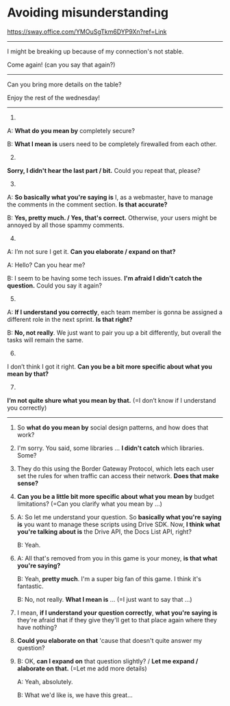 # Avoiding misunderstanding
https://sway.office.com/YMOuSgTkm6DYP9Xn?ref=Link
***
I might be breaking up because of my connection's not stable.

Come again! (can you say that again?)
***

Can you bring more details on the table?

Enjoy the rest of the wednesday!

***
1. 
A: **What do you mean by** completely secure?

B: **What I mean is** users need to be completely firewalled from each other.

2. 
**Sorry, I didn't hear the last part / bit.** Could you repeat that, please?

3. 
A: **So basically what you're saying is** I, as a webmaster, have to manage the comments in the comment section. **Is that accurate?**

B: **Yes, pretty much. / Yes, that's correct.** Otherwise, your users might be annoyed by all those spammy comments.

4. 

A: I’m not sure I get it. **Can you elaborate / expand on that?**

A: Hello? Can you hear me?

B: I seem to be having some tech issues. **I'm afraid I didn't catch the question.** Could you say it again?

5. 
A: **If I understand you correctly**, each team member is gonna be assigned a different role in the next sprint. **Is that right?**

B: **No, not really**. We just want to pair you up a bit differently, but overall the tasks will remain the same.

6. 
I don’t think I got it right. **Can you be a bit more specific about what you mean by that?**

7. 
**I’m not quite shure what you mean by that.** (=I don’t know if I understand you correctly)

***

1. So **what do you mean by** social design patterns, and how does that work?

2. I'm sorry. You said, some libraries …  **I didn't catch** which libraries. Some?

3. They do this using the Border Gateway Protocol, which lets each user set the rules for when traffic can access their network. **Does that make sense?**

4. **Can you be a little bit more specific about what you mean by** budget limitations? (=Can you clarify what you mean by ...)

5. 
    A: So let me understand your question. So **basically what you're saying is** you want to manage these scripts using Drive SDK. Now, **I think what you're talking about is** the Drive API, the Docs List API, right?

    B: Yeah.

6. 
    A: All that's removed from you in this game is your money, **is that what you're saying?**

    B: Yeah, **pretty much**. I'm a super big fan of this game. I think it's fantastic.

    B: No, not really. **What I mean is** ... (=I just want to say that …)

7. I mean, **if I understand your question correctly**, **what you're saying is** they're afraid that if they give they'll get to that place again where they have nothing?

8. **Could you elaborate on that** 'cause that doesn't quite answer my question?

9. 
    B: OK, **can I expand on** that question slightly? / **Let me expand / alaborate on that.** (=Let me add more details)

    A: Yeah, absolutely.

    B: What we'd like is, we have this great…
